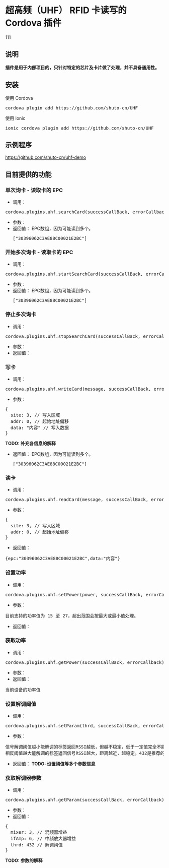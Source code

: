 # 超高频（UHF） RFID 卡读写的 Cordova 插件
111

## 说明
**插件是用于内部项目的，只针对特定的芯片及卡片做了处理，并不具备通用性。**

## 安装
使用 Cordova
<pre>cordova plugin add https://github.com/shuto-cn/UHF</pre>

使用 Ionic
<pre>ionic cordova plugin add https://github.com/shuto-cn/UHF</pre>

## 示例程序
https://github.com/shuto-cn/uhf-demo

## 目前提供的功能
### 单次询卡 - 读取卡的 EPC
* 调用：
<pre>cordova.plugins.uhf.searchCard(successCallBack, errorCallback);</pre>
* 参数：
* 返回值：
EPC数组，因为可能读到多个。<pre>["30396062C3AE88C00021E2BC"]</pre>

### 开始多次询卡 - 读取卡的 EPC
* 调用：
<pre>cordova.plugins.uhf.startSearchCard(successCallBack, errorCallback);</pre>
* 参数：
* 返回值：
EPC数组，因为可能读到多个。<pre>["30396062C3AE88C00021E2BC"]</pre>
 
### 停止多次询卡
* 调用：
<pre>cordova.plugins.uhf.stopSearchCard(successCallBack, errorCallback);</pre>
* 参数：
* 返回值：
 
### 写卡
* 调用：
<pre>cordova.plugins.uhf.writeCard(message, successCallBack, errorCallback);</pre>
* 参数：
<pre>
{
  site: 3, // 写入区域
  addr: 0, // 起始地址偏移
  data: "内容" // 写入数据
}
</pre>
**TODO: 补充各信息的解释**

* 返回值：
EPC数组，因为可能读到多个。<pre>["30396062C3AE88C00021E2BC"]</pre>

### 读卡
* 调用：
<pre>cordova.plugins.uhf.readCard(message, successCallBack, errorCallback);</pre>
* 参数：
<pre>
{
  site: 3, // 写入区域
  addr: 0, // 起始地址偏移
}
</pre>

* 返回值：
<pre>{epc:"30396062C3AE88C00021E2BC",data:"内容"}</pre>

### 设置功率
* 调用：
<pre>cordova.plugins.uhf.setPower(power, successCallBack, errorCallback);</pre>
* 参数：
<pre>
目前支持的功率值为 15 至 27，超出范围会按最大或最小值处理。
</pre>
* 返回值：

### 获取功率
* 调用：
<pre>cordova.plugins.uhf.getPower(successCallBack, errorCallback);</pre>
* 参数：
* 返回值：
<pre>
当前设备的功率值
</pre>

### 设置解调阈值
* 调用：
<pre>cordova.plugins.uhf.setParam(thrd, successCallBack, errorCallback);</pre>
* 参数：
<pre>
信号解调阈值越小能解调的标签返回RSSI越低，但越不稳定，低于一定值完全不能解调；
相反阈值越大能解调的标签返回信号RSSI越大，距离越近，越稳定。432是推荐的最小值。
</pre>
* 返回值：
**TODO: 设置阈值等多个参数信息**

### 获取解调器参数
* 调用：
<pre>cordova.plugins.uhf.getParam(successCallBack, errorCallback);</pre>
* 参数：
* 返回值：
<pre>
{
  mixer: 3, // 混频器增益
  ifAmp: 6, // 中频放大器增益
  thrd: 432 // 解调阈值
}
</pre>
**TODO: 参数的解释**
